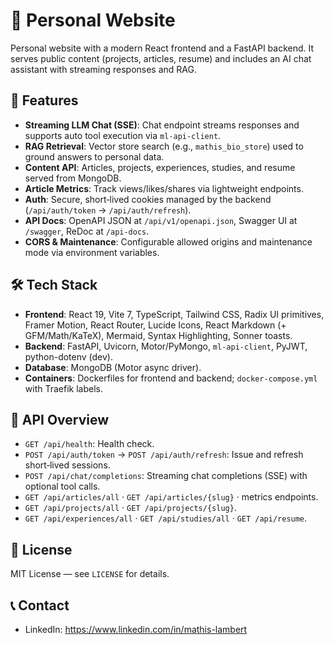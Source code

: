# 🚀 Personal Website

Personal website with a modern React frontend and a FastAPI backend. It serves public content (projects, articles, resume) and includes an AI chat assistant with streaming responses and RAG.

## 🌟 Features

- **Streaming LLM Chat (SSE)**: Chat endpoint streams responses and supports auto tool execution via `ml-api-client`.
- **RAG Retrieval**: Vector store search (e.g., `mathis_bio_store`) used to ground answers to personal data.
- **Content API**: Articles, projects, experiences, studies, and resume served from MongoDB.
- **Article Metrics**: Track views/likes/shares via lightweight endpoints.
- **Auth**: Secure, short‑lived cookies managed by the backend (`/api/auth/token` → `/api/auth/refresh`).
- **API Docs**: OpenAPI JSON at `/api/v1/openapi.json`, Swagger UI at `/swagger`, ReDoc at `/api-docs`.
- **CORS & Maintenance**: Configurable allowed origins and maintenance mode via environment variables.

## 🛠️ Tech Stack

- **Frontend**: React 19, Vite 7, TypeScript, Tailwind CSS, Radix UI primitives, Framer Motion, React Router, Lucide Icons, React Markdown (+ GFM/Math/KaTeX), Mermaid, Syntax Highlighting, Sonner toasts.
- **Backend**: FastAPI, Uvicorn, Motor/PyMongo, `ml-api-client`, PyJWT, python-dotenv (dev).
- **Database**: MongoDB (Motor async driver).
- **Containers**: Dockerfiles for frontend and backend; `docker-compose.yml` with Traefik labels.

## 🔌 API Overview

- `GET /api/health`: Health check.
- `POST /api/auth/token` → `POST /api/auth/refresh`: Issue and refresh short‑lived sessions.
- `POST /api/chat/completions`: Streaming chat completions (SSE) with optional tool calls.
- `GET /api/articles/all` · `GET /api/articles/{slug}` · metrics endpoints.
- `GET /api/projects/all` · `GET /api/projects/{slug}`.
- `GET /api/experiences/all` · `GET /api/studies/all` · `GET /api/resume`.

## 📜 License

MIT License — see `LICENSE` for details.

## 📞 Contact

- LinkedIn: https://www.linkedin.com/in/mathis-lambert
